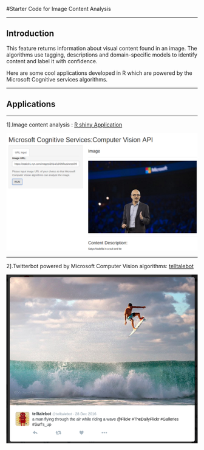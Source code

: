 #Starter Code for Image Content Analysis

***
## Introduction

This feature returns information about visual content found in an image. The algorithms use tagging, descriptions and domain-specific models to identify content and label it with confidence.

Here are some cool applications developed in R which are powered by the Microsoft Cognitive services algorithms.

***


## Applications
***
1].Image content analysis :
[R shiny Application ](https://jayendrashinde91.shinyapps.io/mscs_image_content/)

![MSCS_Image_Content_snapshot](/images/mscs_image_content.png)
***


2].Twitterbot powered by Microsoft Computer Vision algorithms:
[telltalebot](http://telltalebot.herokuapp.com/)



![telltalebot in action](/images/telltalebot_action.png)
